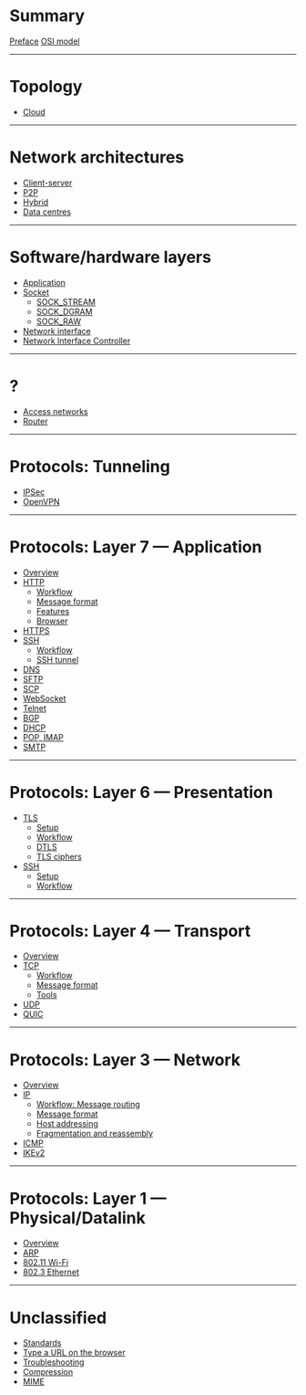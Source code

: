 # Summary

[Preface](./preface.md)
[OSI model](./osi-model.md)

---

# Topology

- [Cloud](./cloud-topology.md)

---

# Network architectures

- [Client-server]()
- [P2P]()
- [Hybrid]()
- [Data centres]()

---

# Software/hardware layers

- [Application]()
- [Socket](./socket.md)
  - [SOCK_STREAM](./socket/sock-stream.md)
  - [SOCK_DGRAM](./socket/sock-dgram.md)
  - [SOCK_RAW](./socket/sock-raw.md)
- [Network interface](./layer-3/interfaces.md)
- [Network Interface Controller](./network-interface-card.md)

---

# ?

- [Access networks](./access-networks.md)
- [Router](./layer-3/router.md)

---

# Protocols: Tunneling

- [IPSec](./layer-3/ipsec.md)
- [OpenVPN]()

---

# Protocols: Layer 7 — Application

- [Overview](./layer-7/index.md)
- [HTTP](./layer-7/http.md) 
  - [Workflow]()
  - [Message format](./layer-7/http/message-format.md)
  - [Features](./layer-7/http/features.md)
  - [Browser](./layer-7/http/browser.md)
- [HTTPS](./layer-7/https.md) 
- [SSH](./layer-7/ssh.md)
  - [Workflow]()
  - [SSH tunnel](./layer-7/ssh/ssh-tunnel.md)
- [DNS](./layer-7/dns.md)
- [SFTP](./layer-7/sftp.md)
- [SCP]()
- [WebSocket](./layer-7/websocket.md)
- [Telnet](./layer-7/telnet.md)
- [BGP](./layer-7/bgp.md)
- [DHCP](./layer-7/dhcp.md)
- [POP, IMAP](./layer-7/pop-imap.md)
- [SMTP](./layer-7/smtp.md)

---

# Protocols: Layer 6 — Presentation

- [TLS](./layer-6/ssl/index.md)
  - [Setup](./layer-6/ssl/setup.md)
  - [Workflow]()
  - [DTLS]()
  - [TLS ciphers]()
- [SSH](./layer-6/ssh/index.md)
  - [Setup](./layer-6/ssh/setup.md)
  - [Workflow](./layer-6/ssh/workflow.md)

---

# Protocols: Layer 4 — Transport

- [Overview](./layer-4/transport-layer.md)
- [TCP](./layer-4/tcp.md)
  - [Workflow](./layer-4/tcp/3-way-handshake.md)
  - [Message format](./layer-4/tcp/message-format.md)
  - [Tools](./layer-4/tcp/inspect.md)
- [UDP](./layer-4/udp.md)
- [QUIC](./layer-4/quic.md)

---

# Protocols: Layer 3 — Network

- [Overview](./layer-3/network-layer.md)
- [IP](./layer-3/ipv4.md)
  - [Workflow: Message routing](./layer-3/ip/routing.md)
  - [Message format](./layer-3/ip/ip-packet.md)
  - [Host addressing](./layer-3/ip/ip-addresses.md)
  - [Fragmentation and reassembly](./layer-3/ip/fragmentation-and-reassembly.md)
- [ICMP](./layer-3/icmp.md)
- [IKEv2]()

---

# Protocols: Layer 1 — Physical/Datalink

- [Overview](./layer-1/index.md)
- [ARP](./layer-1/arp.md)
- [802.11 Wi-Fi]()
- [802.3 Ethernet]()

---

# Unclassified

- [Standards](./standards.md)
- [Type a URL on the browser](./what-happens.md)
- [Troubleshooting](./troubleshooting.md)
- [Compression]()
- [MIME]()
